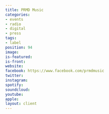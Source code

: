 ```yaml
---
title: PRMD Music
categories:
- events
- radio
- digital
- press
tags:
- label
position: 94
image: 
is-featured: 
is-front: 
website: 
facebook: https://www.facebook.com/prmdmusic
twitter: 
instagram: 
spotify: 
soundcloud: 
youtube: 
apple: 
layout: client
---
```



